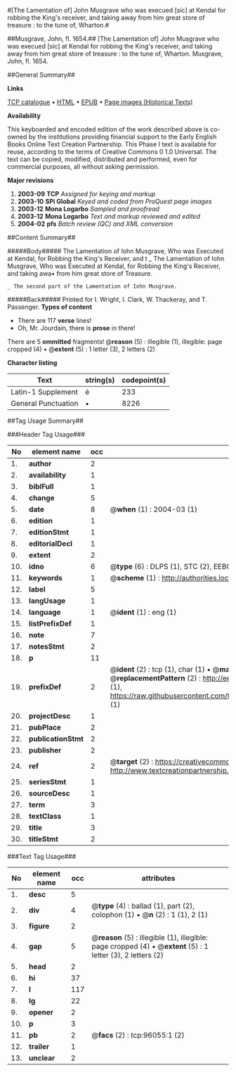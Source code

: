 #[The Lamentation of] John Musgrave who was execued [sic] at Kendal for robbing the King's receiver, and taking away from him great store of treasure : to the tune of, Wharton.#

##Musgrave, John, fl. 1654.##
[The Lamentation of] John Musgrave who was execued [sic] at Kendal for robbing the King's receiver, and taking away from him great store of treasure : to the tune of, Wharton.
Musgrave, John, fl. 1654.

##General Summary##

**Links**

[TCP catalogue](http://www.ota.ox.ac.uk/tcp/)  • 
[HTML](http://tei.it.ox.ac.uk/tcp/Texts-HTML/free/A51/A51657.html)  • 
[EPUB](http://tei.it.ox.ac.uk/tcp/Texts-EPUB/free/A51/A51657.epub) • 
[Page images (Historical Texts)](https://data.historicaltexts.jisc.ac.uk/view?pubId=eebo-12959154e&pageId=eebo-12959154e-96055-1)

**Availability**

This keyboarded and encoded edition of the
	       work described above is co-owned by the institutions
	       providing financial support to the Early English Books
	       Online Text Creation Partnership. This Phase I text is
	       available for reuse, according to the terms of Creative
	       Commons 0 1.0 Universal. The text can be copied,
	       modified, distributed and performed, even for
	       commercial purposes, all without asking permission.

**Major revisions**

1. __2003-09__ __TCP__ *Assigned for keying and markup*
1. __2003-10__ __SPi Global__ *Keyed and coded from ProQuest page images*
1. __2003-12__ __Mona Logarbo__ *Sampled and proofread*
1. __2003-12__ __Mona Logarbo__ *Text and markup reviewed and edited*
1. __2004-02__ __pfs__ *Batch review (QC) and XML conversion*

##Content Summary##

#####Body#####
The Lamentation of Iohn Musgrave, Who was Executed at Kendal, for Robbing the King's Receiver, and t
    _ The Lamentation of Iohn Musgrave, Who was Executed at Kendal, for Robbing the King's Receiver, and taking awa• from him great store of Treasure.

    _ The second part of the Lamentation of Iohn Musgrave.

#####Back#####
Printed for I. Wright, I. Clark, W. Thackeray, and T. Passenger.
**Types of content**

  * There are 117 **verse** lines!
  * Oh, Mr. Jourdain, there is **prose** in there!

There are 5 **ommitted** fragments! 
 @__reason__ (5) : illegible (1), illegible: page cropped (4)  •  @__extent__ (5) : 1 letter (3), 2 letters (2)

**Character listing**


|Text|string(s)|codepoint(s)|
|---|---|---|
|Latin-1 Supplement|é|233|
|General Punctuation|•|8226|

##Tag Usage Summary##

###Header Tag Usage###

|No|element name|occ|attributes|
|---|---|---|---|
|1.|__author__|2||
|2.|__availability__|1||
|3.|__biblFull__|1||
|4.|__change__|5||
|5.|__date__|8| @__when__ (1) : 2004-03 (1)|
|6.|__edition__|1||
|7.|__editionStmt__|1||
|8.|__editorialDecl__|1||
|9.|__extent__|2||
|10.|__idno__|6| @__type__ (6) : DLPS (1), STC (2), EEBO-CITATION (1), OCLC (1), VID (1)|
|11.|__keywords__|1| @__scheme__ (1) : http://authorities.loc.gov/ (1)|
|12.|__label__|5||
|13.|__langUsage__|1||
|14.|__language__|1| @__ident__ (1) : eng (1)|
|15.|__listPrefixDef__|1||
|16.|__note__|7||
|17.|__notesStmt__|2||
|18.|__p__|11||
|19.|__prefixDef__|2| @__ident__ (2) : tcp (1), char (1)  •  @__matchPattern__ (2) : ([0-9\-]+):([0-9IVX]+) (1), (.+) (1)  •  @__replacementPattern__ (2) : http://eebo.chadwyck.com/downloadtiff?vid=$1&page=$2 (1), https://raw.githubusercontent.com/textcreationpartnership/Texts/master/tcpchars.xml#$1 (1)|
|20.|__projectDesc__|1||
|21.|__pubPlace__|2||
|22.|__publicationStmt__|2||
|23.|__publisher__|2||
|24.|__ref__|2| @__target__ (2) : https://creativecommons.org/publicdomain/zero/1.0/ (1), http://www.textcreationpartnership.org/docs/. (1)|
|25.|__seriesStmt__|1||
|26.|__sourceDesc__|1||
|27.|__term__|3||
|28.|__textClass__|1||
|29.|__title__|3||
|30.|__titleStmt__|2||


###Text Tag Usage###

|No|element name|occ|attributes|
|---|---|---|---|
|1.|__desc__|5||
|2.|__div__|4| @__type__ (4) : ballad (1), part (2), colophon (1)  •  @__n__ (2) : 1 (1), 2 (1)|
|3.|__figure__|2||
|4.|__gap__|5| @__reason__ (5) : illegible (1), illegible: page cropped (4)  •  @__extent__ (5) : 1 letter (3), 2 letters (2)|
|5.|__head__|2||
|6.|__hi__|37||
|7.|__l__|117||
|8.|__lg__|22||
|9.|__opener__|2||
|10.|__p__|3||
|11.|__pb__|2| @__facs__ (2) : tcp:96055:1 (2)|
|12.|__trailer__|1||
|13.|__unclear__|2||
